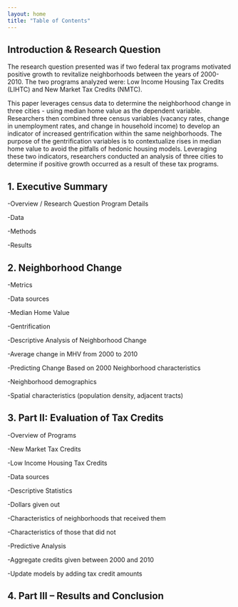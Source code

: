 ```yaml
---
layout: home
title: "Table of Contents"
---
```

## Introduction & Research Question
The research question presented was if two federal tax programs motivated positive growth to revitalize neighborhoods between the years of 2000-2010. The two programs analyzed were: Low Income Housing Tax Credits (LIHTC) and New Market Tax Credits (NMTC).

This paper leverages census data to determine the neighborhood change in three cities - using median home value as the dependent variable. Researchers then combined three census variables (vacancy rates, change in unemployment rates, and change in household income) to develop an indicator of increased gentrification within the same neighborhoods. The purpose of the gentrification variables is to contextualize rises in median home value to avoid the pitfalls of hedonic housing models. Leveraging these two indicators, researchers conducted an analysis of three cities to determine if positive growth occurred as a result of these tax programs.

## 1. Executive Summary



-Overview / Research Question Program Details



-Data



-Methods



-Results



## 2. Neighborhood Change



-Metrics



  -Data sources
  
  
  
  -Median Home Value
  
  
  
  -Gentrification
  
  
  
-Descriptive Analysis of Neighborhood Change



-Average change in MHV from 2000 to 2010



-Predicting Change Based on 2000 Neighborhood characteristics



  -Neighborhood demographics
  
  
  
  -Spatial characteristics (population density, adjacent tracts)
  
  
  
## 3. Part II: Evaluation of Tax Credits



-Overview of Programs



  -New Market Tax Credits
  
  
  
  -Low Income Housing Tax Credits
  
  
  
-Data sources



-Descriptive Statistics



  -Dollars given out
  
  
  
  -Characteristics of neighborhoods that received them
  
  
  
  -Characteristics of those that did not
  
  
  
-Predictive Analysis



  -Aggregate credits given between 2000 and 2010
  
  
  
  -Update models by adding tax credit amounts
  
  
  
## 4. Part III – Results and Conclusion


